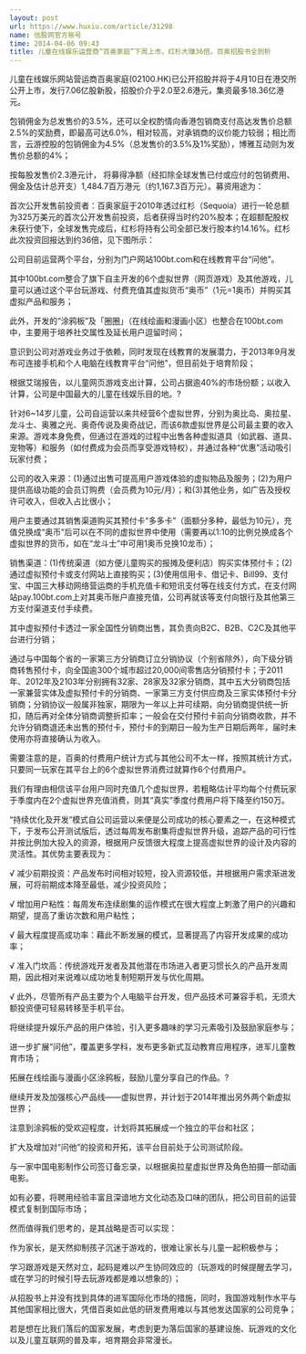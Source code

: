 ```yaml
---
layout: post
url: https://www.huxiu.com/article/31298
name: 估股网官方账号
time: 2014-04-06 09:43
title: 儿童在线娱乐运营商“百奥家庭”下周上市，红杉大赚36倍。百奥招股书全剖析
---
```

儿童在线娱乐网站营运商百奥家庭(02100.HK)已公开招股并将于4月10日在港交所公开上市，发行7.06亿股新股，招股价介乎2.0至2.6港元，集资最多18.36亿港元。

包销佣金为总发售价的3.5%，还可以全权酌情向香港包销商支付高达发售价总额2.5%的奖励费，即最高可达6.0%，相对较高，对承销商的议价能力较弱；相比而言，云游控股的包销佣金为4.5%（总发售价的3.5%及1%奖励），博雅互动则为发售价总额的4%；

按每股发售价2.3港元计， 将募得净额（经扣除全球发售已付或应付的包销费用、佣金及估计总开支）1,484.7百万港元（约1,167.3百万元）。募资用途为：

首次公开发售前投资者：百奥家庭于2010年透过红杉（Sequoia）进行一轮总额为325万美元的首次公开发售前投资，后者获得当时约20%股本；在超额配股权未获行使下，全球发售完成后，红杉将持有公司全部已发行股本约14.16%。红杉此次投资回报达到约36倍，见下图所示：

公司目前运营两个平台，分别为门户网站100bt.com和在线教育平台“问他”。

其中100bt.com整合了旗下自主开发的6个虚拟世界（网页游戏）及其他游戏，儿童可以通过这个平台玩游戏、付费充值其虚拟货币“奥币”（1元=1奥币）并购买其虚拟产品和服务；

此外，开发的“涂鸦板”及「圈圈」（在线绘画和漫画小区）也整合在100bt.com中，主要用于培养社交属性及延长用户逗留时间；

意识到公司对游戏业务过于依赖，同时发现在线教育的发展潜力，于2013年9月发布可连接手机和个人电脑在线教育平台“问他”，但目前处于培育阶段；

根据艾瑞报告，以儿童网页游戏支出计算，公司占据逾40%的市场份额；以收入计算，公司是中国最大的儿童在线娱乐目的地。?

针对6~14岁儿童，公司自运营以来共经营6个虚拟世界，分别为奥比岛、奥拉星、龙斗士、奥雅之光、奥奇传说及奥奇战记，而该6款虚拟世界是公司最主要的收入来源。游戏本身免费，但通过在游戏的过程中出售各种虚拟道具（如武器、道具、宠物等）和服务（如付费成为会员而享受游戏特权），并通过各种“优惠”活动吸引玩家付费；

公司的收入来源：(1)通过出售可提高用户游戏体验的虚拟物品及服务；(2)为用户提供高级功能的会员订购费（会员费为10元/月）；和(3)其他业务，如广告及授权许可收入，但收入占比很小；

用户主要通过其销售渠道购买其预付卡“多多卡”（面额分多种，最低为10元），充值兑换成“奥币”后可以在不同的虚拟世界中使用（需要再以1:10的比例兑换成各个虚拟世界的货币，如在“龙斗士”中可用1奥币兑换10龙币）；

销售渠道：(1)传统渠道（如方便儿童购买的报摊及便利店）购买实体预付卡；(2)通过虚拟预付卡或支付网站上直接购买；(3)使用信用卡、借记卡、Bill99、支付宝、中国三大移动网络营运商的手机充值卡和短讯支付等在线支付方式，在支付网站pay.100bt.com上对其奥币账户直接充值，公司再就该等支付向银行及其他第三方支付渠道支付手续费。

其中虚拟预付卡透过一家全国性分销商出售，其负责向B2C、B2B、C2C及其他平台进行分销；

通过与中国每个省的一家第三方分销商订立分销协议（个别省除外），向下级分销商转售预付卡，向全国逾300个城市超过20,000间零售店分销预付卡；于2011年、2012年及2103年分别拥有32家、28家及32家分销商，其中五大分销商包括一家兼营实体及虚拟预付卡的分销商、一家第三方支付供应商及三家实体预付卡分销商；分销协议一般属非独家，期限为一年以上并可续期，向分销商提供统一折扣，随后再对全体分销商调整折扣率；一般会在交付预付卡前向分销商收款，并不允许分销商退还未出售的预付卡，预付卡的到期日一般为生产日期后两年，届时未使用亦将直接确认为收入。

需要注意的是，百奥的付费用户统计方式与其他公司不太一样，按照其统计方式，只要同一玩家在其平台上的6个虚拟世界消费过就算作6个付费用户。

我们有理由相信该平台用户同时充值几个虚拟世界，若粗略估计平均每个付费玩家于季度内在2个虚拟世界充值消费，则其“真实”季度付费用户将下降至约150万。

“持续优化及开发”模式自公司运营以来便是公司成功的核心要素之一，在这种模式下，于发布公开测试版后，透过每周发布剧集将虚拟世界升级，追踪产品的可行性并按比例加大投入的资源，根据用户反馈很大程度上提高虚拟世界的设计及内容的灵活性。其优势主要表现为：

√ 减少前期投资：产品发布时间相对较短，投入资源较低，并根据用户需求渐进发展，可将前期成本降至最低，减少投资风险；

√ 增加用户粘性：每周发布连续剧集的运作模式在很大程度上刺激了用户的兴趣和期望，提高了重访次数和用户粘性；

√ 最大程度提高成功率：藉此不断发展的模式，显著提高了内容开发成果的成功率；

√ 准入门坎高：传统游戏开发者及其他潜在市场进入者更习惯长久的产品开发周期，因此相对来说难以成功地复制短期开发与优化周期。

√ 此外，尽管所有产品主要为个人电脑平台开发，但产品技术可兼容手机，无须大额投资便可轻易转移至手机平台。

将继续提升娱乐产品的用户体验，引入更多趣味的学习元素吸引及鼓励家庭参与；

进一步扩展“问他”，覆盖更多学科，发布更多新式互动教育应用程序，进军儿童教育市场；

拓展在线绘画与漫画小区涂鸦板，鼓励儿童分享自己的作品。?

继续开发及加强核心产品线——虚拟世界，并计划于2014年推出另外两个新虚拟世界；

注意到涂鸦板的受欢迎程度，计划将其拓展成一个独立的平台和社区；

扩大及增加对“问他”的投资和开拓，该平台目前处于公司测试阶段。

与一家中国电影制作公司签订备忘录，以根据奥拉星虚拟世界及角色拍摄一部动画电影。

如有必要，将聘用经验丰富且深谙地方文化动态及口味的团队，把公司目前的运营模式复制到国际市场；

然而值得我们思考的，是其战略是否可以实现：

作为家长，是天然抑制孩子沉迷于游戏的，很难让家长与儿童一起积极参与；

学习跟游戏是天然对立，起码是难以产生协同效应的（玩游戏的时候提醒去学习，或在学习的时候引导去玩游戏都是难以想象的）；

从招股书上并没有找到具体的进军国际化市场的措施，同时，我国游戏制作水平与其他国家相比很大，凭借百奥如此低的研发费用难以与其他发达国家的公司竞争；

若是想在比我们落后的国家发展，考虑到更为落后国家的基建设施、玩游戏的文化以及儿童互联网的普及率，培育期会非常漫长。

